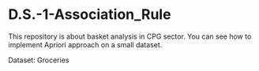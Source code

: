 # D.S.-1-Association_Rule

This repository is about basket analysis in CPG sector. You can see how to implement Apriori approach on a small dataset.

Dataset: Groceries
